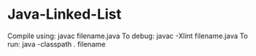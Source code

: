 # Java-Linked-List
Compile using: javac filename.java
To debug: javac -Xlint filename.java
To run: java -classpath . filename

